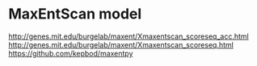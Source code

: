 # MaxEntScan model

http://genes.mit.edu/burgelab/maxent/Xmaxentscan_scoreseq_acc.html
http://genes.mit.edu/burgelab/maxent/Xmaxentscan_scoreseq.html
https://github.com/kepbod/maxentpy
